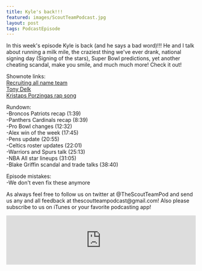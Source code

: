 ```yaml
---
title: Kyle's back!!!
featured: images/ScoutTeamPodcast.jpg
layout: post
tags: PodcastEpisode
---
```


<p>In this week's episode Kyle is back (and he says a bad word)!!! He and I talk about running a milk mile, the craziest thing we've ever drank, national signing day (Signing of the stars), Super Bowl predictions, yet another cheating scandal, make you smile, and much much more! Check it out!</p>
<p>Shownote links:
<br><a target="_blank" href="http://www.sbnation.com/college-football-recruiting/2015/8/13/9103955/ncaa-football-recruiting-best-names">Recruiting all name team</a>
<br><a target="_blank" href="https://en.wikipedia.org/wiki/Tony_Delk">Tony Delk</a>
<br><a target="_blank" href="https://www.youtube.com/watch?v=EhhSFKgMhlo">Kristaps Porzingas rap song</a></p>
<p>Rundown:
<br>-Broncos Patriots recap (1:39)
<br>-Panthers Cardinals recap  (8:39)
<br>-Pro Bowl changes (12:32)
<br>-Alex win of the week (17:45)
<br>-Pens update (20:55)
<br>-Celtics roster updates (22:01)
<br>-Warriors and Spurs talk (25:13)
<br>-NBA All star lineups (31:05)
<br>-Blake Griffin scandal and trade talks (38:40)</p>
<p>Episode mistakes: 
<br>-We don't even fix these anymore</p>
<p>As always feel free to follow us on twitter at @TheScoutTeamPod and send us any and all feedback at thescoutteampodcast@gmail.com! Also please subscribe to us on iTunes or your favorite podcasting app!</p>
<iframe src="https://www.spreaker.com/embed/player/standard?episode_id=7718136&autoplay=false" style="width: 100%; height: 131px;" frameborder="0" scrolling="no"></iframe>
<br>